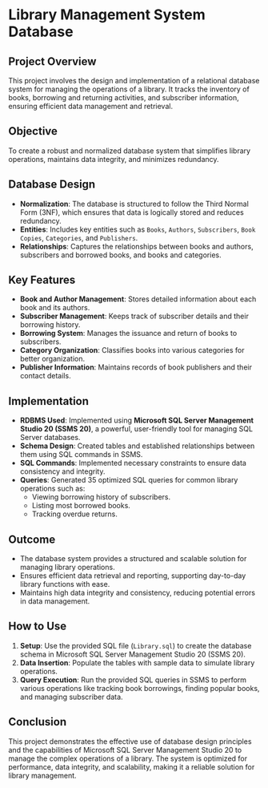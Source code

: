 # Library Management System Database

## Project Overview
This project involves the design and implementation of a relational database system for managing the operations of a library. It tracks the inventory of books, borrowing and returning activities, and subscriber information, ensuring efficient data management and retrieval.

## Objective
To create a robust and normalized database system that simplifies library operations, maintains data integrity, and minimizes redundancy.

## Database Design
- **Normalization**: The database is structured to follow the Third Normal Form (3NF), which ensures that data is logically stored and reduces redundancy.
- **Entities**: Includes key entities such as `Books`, `Authors`, `Subscribers`, `Book Copies`, `Categories`, and `Publishers`.
- **Relationships**: Captures the relationships between books and authors, subscribers and borrowed books, and books and categories.

## Key Features
- **Book and Author Management**: Stores detailed information about each book and its authors.
- **Subscriber Management**: Keeps track of subscriber details and their borrowing history.
- **Borrowing System**: Manages the issuance and return of books to subscribers.
- **Category Organization**: Classifies books into various categories for better organization.
- **Publisher Information**: Maintains records of book publishers and their contact details.

## Implementation
- **RDBMS Used**: Implemented using **Microsoft SQL Server Management Studio 20 (SSMS 20)**, a powerful, user-friendly tool for managing SQL Server databases.
- **Schema Design**: Created tables and established relationships between them using SQL commands in SSMS.
- **SQL Commands**: Implemented necessary constraints to ensure data consistency and integrity.
- **Queries**: Generated 35 optimized SQL queries for common library operations such as:
  - Viewing borrowing history of subscribers.
  - Listing most borrowed books.
  - Tracking overdue returns.

## Outcome
- The database system provides a structured and scalable solution for managing library operations.
- Ensures efficient data retrieval and reporting, supporting day-to-day library functions with ease.
- Maintains high data integrity and consistency, reducing potential errors in data management.

## How to Use
1. **Setup**: Use the provided SQL file (`Library.sql`) to create the database schema in Microsoft SQL Server Management Studio 20 (SSMS 20).
2. **Data Insertion**: Populate the tables with sample data to simulate library operations.
3. **Query Execution**: Run the provided SQL queries in SSMS to perform various operations like tracking book borrowings, finding popular books, and managing subscriber data.

## Conclusion
This project demonstrates the effective use of database design principles and the capabilities of Microsoft SQL Server Management Studio 20 to manage the complex operations of a library. The system is optimized for performance, data integrity, and scalability, making it a reliable solution for library management.

